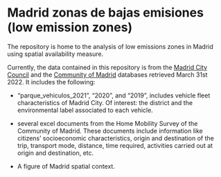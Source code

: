 
<!-- README.md is generated from README.Rmd. Please edit that file -->

# Madrid zonas de bajas emisiones (low emission zones)

The repository is home to the analysis of low emissions zones in Madrid
using spatial availability measure.

Currently, the data contained in this repository is from the [Madrid
City
Council](https://datos.madrid.es/portal/site/egob/menuitem.c05c1f754a33a9fbe4b2e4b284f1a5a0/?vgnextoid=128b5dda42c84410VgnVCM2000000c205a0aRCRD&vgnextchannel=374512b9ace9f310VgnVCM100000171f5a0aRCRD&vgnextfmt=default)
and the [Community of
Madrid](https://datos.comunidad.madrid/catalogo/dataset/resultados-edm2018)
databases retrieved March 31st 2022. It includes the following:

-   “parque_vehiculos_2021”, “2020”, and “2019”, includes vehicle fleet
    characteristics of Madrid City. Of interest: the district and the
    environmental label associated to each vehicle.

-   several excel documents from the Home Mobility Survey of the
    Community of Madrid. These documents include information like
    citizens’ socioeconomic characteristics, origin and destination of
    the trip, transport mode, distance, time required, activities
    carried out at origin and destination, etc.

-   A figure of Madrid spatial context.

<!-- badges: start -->
<!-- badges: end -->
